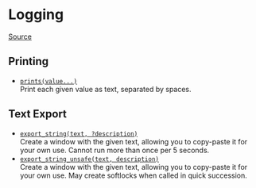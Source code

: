 # Logging

[Source](https://github.com/Rivals-Workshop-Community-Projects/injector-library/blob/main/inject/logging.gml)

## Printing

- [`prints(value...)`](prints.md)  \
  Print each given value as text, separated by spaces.

## Text Export

- [`export_string(text, ?description)`](export_string.md)  \
  Create a window with the given text, allowing you to copy-paste it for your own use. Cannot run more than once per 5
  seconds.
- [`export_string_unsafe(text, description)`](export_string_unsafe.md)  \
  Create a window with the given text, allowing you to copy-paste it for your own use. May create softlocks when called
  in quick succession.